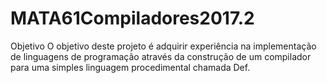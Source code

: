 # MATA61Compiladores2017.2
Objetivo 
O objetivo deste projeto é adquirir experiência na implementação de linguagens de programação através da construção de um compilador para uma simples linguagem procedimental chamada Def.
